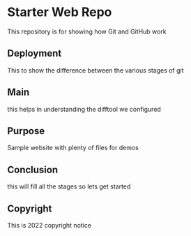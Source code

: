 # Starter Web Repo

This repository is for showing how Git and GitHub work

## Deployment 
This to show the difference between the various stages of git

## Main

this helps in understanding the difftool we configured

## Purpose

Sample website with plenty of files for demos

## Conclusion 

this will fill all the stages so lets get started

## Copyright

This is 2022 copyright notice